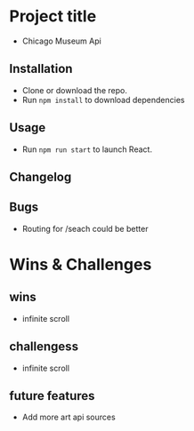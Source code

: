 # Project title
- Chicago Museum Api

## Installation
- Clone or download the repo.
- Run `npm install` to download dependencies

## Usage
- Run `npm run start` to launch React.

## Changelog

## Bugs
- Routing for /seach could be better

# Wins & Challenges
## wins
- infinite scroll

## challengess
- infinite scroll

## future features
- Add more art api sources
